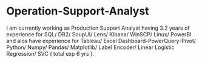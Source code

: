 # Operation-Support-Analyst
I am currently working as Production Support Analyst having 3.2 years of experience for SQL/ DB2/ SoupUI/ Lens/ Kibana/ WinSCP/ Linux/ PowerBI and alos have experience for Tableau/  Excel Dashboard-PowerQuery-Pivot/ Python/ Numpy/ Pandas/ Matplotlib/ Label Encoder/ Linear Logistic Regression/ SVC ( total exp 6 yrs ).

